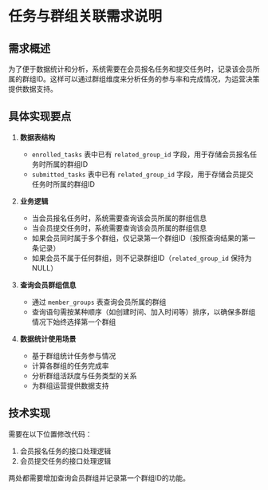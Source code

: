 <!--
 * @Author: diaochan
 * @Date: 2025-03-25 20:44:41
 * @LastEditors: diaochan
 * @LastEditTime: 2025-03-25 20:46:15
 * @Description: 
-->
# 任务与群组关联需求说明

## 需求概述

为了便于数据统计和分析，系统需要在会员报名任务和提交任务时，记录该会员所属的群组ID。这样可以通过群组维度来分析任务的参与率和完成情况，为运营决策提供数据支持。

## 具体实现要点

1. **数据表结构**
   - `enrolled_tasks` 表中已有 `related_group_id` 字段，用于存储会员报名任务时所属的群组ID
   - `submitted_tasks` 表中已有 `related_group_id` 字段，用于存储会员提交任务时所属的群组ID

2. **业务逻辑**
   - 当会员报名任务时，系统需要查询该会员所属的群组信息
   - 当会员提交任务时，系统需要查询该会员所属的群组信息
   - 如果会员同时属于多个群组，仅记录第一个群组ID（按照查询结果的第一条记录）
   - 如果会员不属于任何群组，则不记录群组ID（`related_group_id` 保持为 NULL）

3. **查询会员群组信息**
   - 通过 `member_groups` 表查询会员所属的群组
   - 查询语句需按某种顺序（如创建时间、加入时间等）排序，以确保多群组情况下始终选择第一个群组

4. **数据统计使用场景**
   - 基于群组统计任务参与情况
   - 计算各群组的任务完成率
   - 分析群组活跃度与任务类型的关系
   - 为群组运营提供数据支持

## 技术实现

需要在以下位置修改代码：

1. 会员报名任务的接口处理逻辑
2. 会员提交任务的接口处理逻辑

两处都需要增加查询会员群组并记录第一个群组ID的功能。 